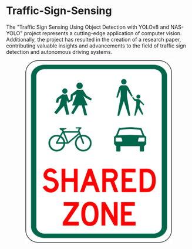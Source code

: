 # Traffic-Sign-Sensing

The "Traffic Sign Sensing Using Object Detection with YOLOv8 and NAS-YOLO" project represents a cutting-edge application of computer vision. Additionally, the project has resulted in the creation of a research paper, contributing valuable insights and advancements to the field of traffic sign detection and autonomous driving systems.

<div align="center">
  <img src="logo.svg" width="400" alt="Traffic Sign Sensing Logo" />
</div>

